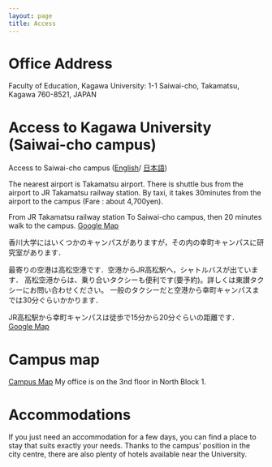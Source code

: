 ```yaml
---
layout: page
title: Access
---
```


# Office Address
Faculty of Education, Kagawa University:
1-1 Saiwai-cho, Takamatsu, Kagawa 760-8521, JAPAN

# Access to Kagawa University (Saiwai-cho campus)

Access to Saiwai-cho campus ([English](http://www.ed.kagawa-u.ac.jp/english/access/access.html)/ [日本語](https://www.ed.kagawa-u.ac.jp/access/access.html))

The nearest airport is Takamatsu airport. There is shuttle bus from the airport to JR Takamatsu railway station. By taxi, it takes 30minutes from the airport to the campus (Fare : about 4,700yen).

From JR Takamatsu railway station To Saiwai-cho campus, then 20 minutes walk to the campus. [Google Map](https://goo.gl/maps/JrQYj)


香川大学にはいくつかのキャンパスがありますが，その内の幸町キャンパスに研究室があります．

最寄りの空港は高松空港です．空港からJR高松駅へ，シャトルバスが出ています． 高松空港からは、乗り合いタクシーも便利です(要予約)。詳しくは東讃タクシーにお問い合わせください。 一般のタクシーだと空港から幸町キャンパスまでは30分ぐらいかかります．

JR高松駅から幸町キャンパスは徒歩で15分から20分ぐらいの距離です． [Google Map](https://goo.gl/maps/JrQYj)

# Campus map

[Campus Map](http://www.ed.kagawa-u.ac.jp/english/access/campus.html)
My office is on the 3nd floor in North Block 1.

# Accommodations

If you just need an accommodation for a few days, you can find a place to stay that suits exactly your needs. Thanks to the campus’ position in the city centre, there are also plenty of hotels available near the University.